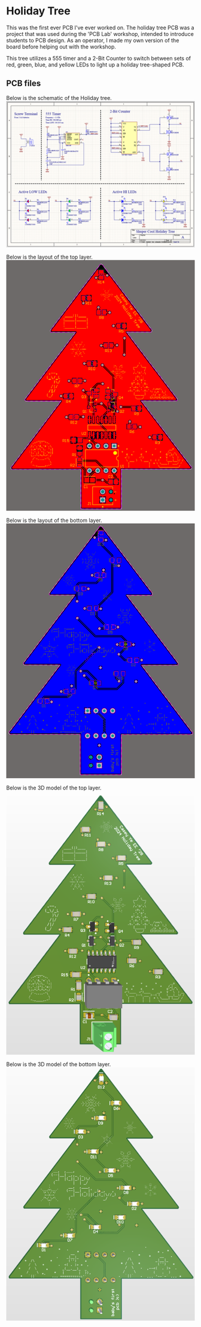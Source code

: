 # Holiday Tree

This was the first ever PCB I've ever worked on. The holiday tree PCB was a project that was used during the 'PCB Lab' workshop, intended to introduce students to PCB design. As an operator, I made my own version of the board before helping out with the workshop. 

This tree utilizes a 555 timer and a 2-Bit Counter to switch between sets of red, green, blue, and yellow LEDs to light up a holiday tree-shaped PCB.

## PCB files
Below is the schematic of the Holiday tree.
![Schematic](./Images/TreeSchematic.png)

Below is the layout of the top layer.  
![Schematic](./Images/TreeTopLayer.png)

Below is the layout of the bottom layer.  
![Schematic](./Images/TreeBottomLayer.png)

Below is the 3D model of the top layer.  
![Schematic](./Images/Tree3DTop.png)

Below is the 3D model of the bottom layer.  
![Schematic](./Images/Tree3DBottom.png)